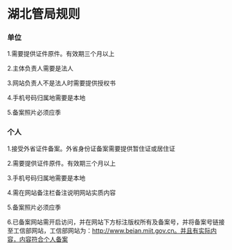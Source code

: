 

# 湖北管局规则

### 单位

1.需要提供证件原件。有效期三个月以上                                                                                                              

2.主体负责人需要是法人                                                                                                                                               

3.网站负责人不是法人时需要提供授权书                                                                                                                                                                                                                                         

4.手机号码归属地需要是本地                                                                                                                                    

5.备案照片必须应季                                                                          

### 个人

1.接受外省证件备案。外省身份证备案需要提供暂住证或居住证                                                                                           

2.需要提供证件原件。有效期三个月以上                                                                                                                        

3.手机号码归属地需要是本地                                                                                                           

4.需在网站备注栏备注说明网站实质内容                                                                                     

5.备案照片必须应季                                                                                              

6.已备案网站需开启访问，并在网站下方标注版权所有及备案号，并将备案号链接至工信部网站，工信部网站为：http://www.beian.miit.gov.cn。并且有实际内容，内容符合个人备案

###   